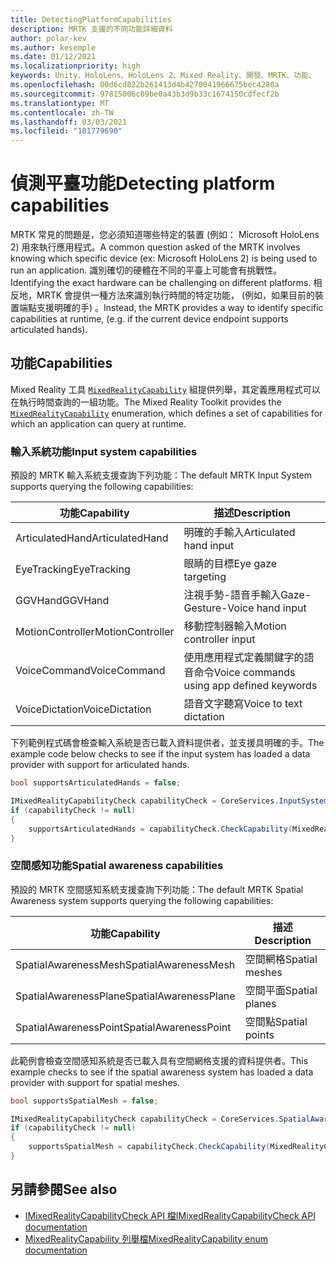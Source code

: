 ```yaml
---
title: DetectingPlatformCapabilities
description: MRTK 支援的不同功能詳細資料
author: polar-kev
ms.author: kesemple
ms.date: 01/12/2021
ms.localizationpriority: high
keywords: Unity、HoloLens、HoloLens 2、Mixed Reality、開發、MRTK、功能、
ms.openlocfilehash: 00d6cd822b261413d4b4270041966675bec4280a
ms.sourcegitcommit: 97815006c09be0a43b3d9b33c1674150cdfecf2b
ms.translationtype: MT
ms.contentlocale: zh-TW
ms.lasthandoff: 03/03/2021
ms.locfileid: "101779690"
---
```

# <a name="detecting-platform-capabilities"></a><span data-ttu-id="bafb8-104">偵測平臺功能</span><span class="sxs-lookup"><span data-stu-id="bafb8-104">Detecting platform capabilities</span></span>

<span data-ttu-id="bafb8-105">MRTK 常見的問題是，您必須知道哪些特定的裝置 (例如： Microsoft HoloLens 2) 用來執行應用程式。</span><span class="sxs-lookup"><span data-stu-id="bafb8-105">A common question asked of the MRTK involves knowing which specific device (ex: Microsoft HoloLens 2) is being used to run an application.</span></span> <span data-ttu-id="bafb8-106">識別確切的硬體在不同的平臺上可能會有挑戰性。</span><span class="sxs-lookup"><span data-stu-id="bafb8-106">Identifying the exact hardware can be challenging on different platforms.</span></span> <span data-ttu-id="bafb8-107">相反地，MRTK 會提供一種方法來識別執行時間的特定功能， (例如，如果目前的裝置端點支援明確的手) 。</span><span class="sxs-lookup"><span data-stu-id="bafb8-107">Instead, the MRTK provides a way to identify specific capabilities at runtime, (e.g. if the current device endpoint supports articulated hands).</span></span>

## <a name="capabilities"></a><span data-ttu-id="bafb8-108">功能</span><span class="sxs-lookup"><span data-stu-id="bafb8-108">Capabilities</span></span>

<span data-ttu-id="bafb8-109">Mixed Reality 工具 [`MixedRealityCapability`](xref:Microsoft.MixedReality.Toolkit.MixedRealityCapability) 組提供列舉，其定義應用程式可以在執行時間查詢的一組功能。</span><span class="sxs-lookup"><span data-stu-id="bafb8-109">The Mixed Reality Toolkit provides the [`MixedRealityCapability`](xref:Microsoft.MixedReality.Toolkit.MixedRealityCapability) enumeration, which defines a set of capabilities for which an application can query at runtime.</span></span>

### <a name="input-system-capabilities"></a><span data-ttu-id="bafb8-110">輸入系統功能</span><span class="sxs-lookup"><span data-stu-id="bafb8-110">Input system capabilities</span></span>

<span data-ttu-id="bafb8-111">預設的 MRTK 輸入系統支援查詢下列功能：</span><span class="sxs-lookup"><span data-stu-id="bafb8-111">The default MRTK Input System supports querying the following capabilities:</span></span>

| <span data-ttu-id="bafb8-112">功能</span><span class="sxs-lookup"><span data-stu-id="bafb8-112">Capability</span></span> | <span data-ttu-id="bafb8-113">描述</span><span class="sxs-lookup"><span data-stu-id="bafb8-113">Description</span></span> |
|---|---|
| <span data-ttu-id="bafb8-114">ArticulatedHand</span><span class="sxs-lookup"><span data-stu-id="bafb8-114">ArticulatedHand</span></span> | <span data-ttu-id="bafb8-115">明確的手輸入</span><span class="sxs-lookup"><span data-stu-id="bafb8-115">Articulated hand input</span></span> |
| <span data-ttu-id="bafb8-116">EyeTracking</span><span class="sxs-lookup"><span data-stu-id="bafb8-116">EyeTracking</span></span> | <span data-ttu-id="bafb8-117">眼睛的目標</span><span class="sxs-lookup"><span data-stu-id="bafb8-117">Eye gaze targeting</span></span> |
| <span data-ttu-id="bafb8-118">GGVHand</span><span class="sxs-lookup"><span data-stu-id="bafb8-118">GGVHand</span></span> | <span data-ttu-id="bafb8-119">注視手勢-語音手輸入</span><span class="sxs-lookup"><span data-stu-id="bafb8-119">Gaze-Gesture-Voice hand input</span></span> |
| <span data-ttu-id="bafb8-120">MotionController</span><span class="sxs-lookup"><span data-stu-id="bafb8-120">MotionController</span></span> | <span data-ttu-id="bafb8-121">移動控制器輸入</span><span class="sxs-lookup"><span data-stu-id="bafb8-121">Motion controller input</span></span> |
| <span data-ttu-id="bafb8-122">VoiceCommand</span><span class="sxs-lookup"><span data-stu-id="bafb8-122">VoiceCommand</span></span> | <span data-ttu-id="bafb8-123">使用應用程式定義關鍵字的語音命令</span><span class="sxs-lookup"><span data-stu-id="bafb8-123">Voice commands using app defined keywords</span></span> |
| <span data-ttu-id="bafb8-124">VoiceDictation</span><span class="sxs-lookup"><span data-stu-id="bafb8-124">VoiceDictation</span></span> | <span data-ttu-id="bafb8-125">語音文字聽寫</span><span class="sxs-lookup"><span data-stu-id="bafb8-125">Voice to text dictation</span></span> |

<span data-ttu-id="bafb8-126">下列範例程式碼會檢查輸入系統是否已載入資料提供者，並支援具明確的手。</span><span class="sxs-lookup"><span data-stu-id="bafb8-126">The example code below checks to see if the input system has loaded a data provider with support for articulated hands.</span></span>

```c#
bool supportsArticulatedHands = false;

IMixedRealityCapabilityCheck capabilityCheck = CoreServices.InputSystem as IMixedRealityCapabilityCheck;
if (capabilityCheck != null)
{
    supportsArticulatedHands = capabilityCheck.CheckCapability(MixedRealityCapability.ArticulatedHand);
}
```

### <a name="spatial-awareness-capabilities"></a><span data-ttu-id="bafb8-127">空間感知功能</span><span class="sxs-lookup"><span data-stu-id="bafb8-127">Spatial awareness capabilities</span></span>

<span data-ttu-id="bafb8-128">預設的 MRTK 空間感知系統支援查詢下列功能：</span><span class="sxs-lookup"><span data-stu-id="bafb8-128">The default MRTK Spatial Awareness system supports querying the following capabilities:</span></span>

| <span data-ttu-id="bafb8-129">功能</span><span class="sxs-lookup"><span data-stu-id="bafb8-129">Capability</span></span> | <span data-ttu-id="bafb8-130">描述</span><span class="sxs-lookup"><span data-stu-id="bafb8-130">Description</span></span> |
|---|---|
| <span data-ttu-id="bafb8-131">SpatialAwarenessMesh</span><span class="sxs-lookup"><span data-stu-id="bafb8-131">SpatialAwarenessMesh</span></span> | <span data-ttu-id="bafb8-132">空間網格</span><span class="sxs-lookup"><span data-stu-id="bafb8-132">Spatial meshes</span></span> |
| <span data-ttu-id="bafb8-133">SpatialAwarenessPlane</span><span class="sxs-lookup"><span data-stu-id="bafb8-133">SpatialAwarenessPlane</span></span> | <span data-ttu-id="bafb8-134">空間平面</span><span class="sxs-lookup"><span data-stu-id="bafb8-134">Spatial planes</span></span> |
| <span data-ttu-id="bafb8-135">SpatialAwarenessPoint</span><span class="sxs-lookup"><span data-stu-id="bafb8-135">SpatialAwarenessPoint</span></span> | <span data-ttu-id="bafb8-136">空間點</span><span class="sxs-lookup"><span data-stu-id="bafb8-136">Spatial points</span></span> |

<span data-ttu-id="bafb8-137">此範例會檢查空間感知系統是否已載入具有空間網格支援的資料提供者。</span><span class="sxs-lookup"><span data-stu-id="bafb8-137">This example checks to see if the spatial awareness system has loaded a data provider with support for spatial meshes.</span></span>

```c#
bool supportsSpatialMesh = false;

IMixedRealityCapabilityCheck capabilityCheck = CoreServices.SpatialAwarenessSystem as IMixedRealityCapabilityCheck;
if (capabilityCheck != null)
{
    supportsSpatialMesh = capabilityCheck.CheckCapability(MixedRealityCapability.SpatialAwarenessMesh);
}
```

## <a name="see-also"></a><span data-ttu-id="bafb8-138">另請參閱</span><span class="sxs-lookup"><span data-stu-id="bafb8-138">See also</span></span>

- [<span data-ttu-id="bafb8-139">IMixedRealityCapabilityCheck API 檔</span><span class="sxs-lookup"><span data-stu-id="bafb8-139">IMixedRealityCapabilityCheck API documentation</span></span>](xref:Microsoft.MixedReality.Toolkit.IMixedRealityCapabilityCheck)
- [<span data-ttu-id="bafb8-140">MixedRealityCapability 列舉檔</span><span class="sxs-lookup"><span data-stu-id="bafb8-140">MixedRealityCapability enum documentation</span></span>](xref:Microsoft.MixedReality.Toolkit.MixedRealityCapability)
